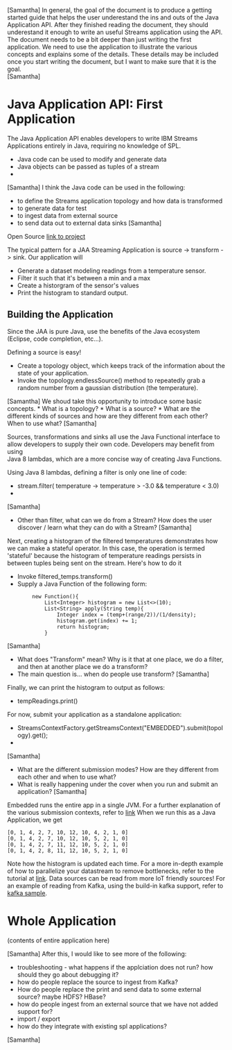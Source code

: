 [Samantha]
In general, the goal of the document is to produce a getting started guide that helps the user underestand the ins and outs of the Java Application API.  After they finished reading the document, they should underestand it enough to write an useful Streams application using the API.  The document needs to be a bit deeper than just writing the first application.  We need to use the application to illustrate the various concepts and explains some of the details.  These details may be included once you start writing the document, but I want to make sure that it is the goal.  
[Samantha]

# Java Application API: First Application

The Java Application API enables developers to write IBM Streams Applications entirely in Java, requiring no knowledge of SPL.
* Java code can be used to modify and generate data
* Java objects can be passed as tuples of a stream
* 
[Samantha]
I think the Java code can be used in the following:
* to define the Streams application topology and how data is transformed
* to generate data for test
* to ingest data from external source
* to send data out to external data sinks
[Samantha]

Open Source [link to project](http://ibmstreams.github.io/streamsx.topology/)

The typical pattern for a JAA Streaming Application is source -> transform -> sink. Our application will
* Generate a dataset modeling readings from a temperature sensor.
* Filter it such that it's between a min and a max
* Create a historgram of the sensor's values
* Print the histogram to standard output.
	
## Building the Application

Since the JAA is pure Java, use the benefits of the Java ecosystem (Eclipse, code completion, etc...).

Defining a source is easy!
* Create a topology object, which keeps track of the information about the state of your application.
* Invoke the topology.endlessSource() method to repeatedly grab a random number from a gaussian distribution (the temperature).

[Samantha]
We shoud take this opportunity to introduce some basic concepts.
    *  What is a topology?
    *  What is a source?
    *  What are the different kinds of sources and how are they different from each other?  When to use what?
[Samantha]

Sources, transformations and sinks all use the Java Functional interface to allow developers to supply their own code. Developers may benefit from using 	
Java 8 lambdas, which are a more concise way of creating Java Functions.

Using Java 8 lambdas, defining a filter is only one line of code:
* stream.filter( temperature -> temperature > -3.0 && temperature < 3.0)
* 
[Samantha]
   * Other than filter, what can we do from a Stream?  How does the user discover / learn what they can do with a Stream?
[Samantha]

Next, creating a histogram of the filtered temperatures demonstrates how we can make a stateful operator. In this case, the operation is termed 'stateful'
because the histogram of temperature readings persists in between tuples being sent on the stream. Here's how to do it

* Invoke filtered_temps.transform()
* Supply a Java Function of the following form:
	
``` 
		new Function(){
			List<Integer> histogram = new List<>(10);
			List<String> apply(String temp){
				Integer index = (temp+(range/2))/(1/density);
				histogram.get(index) += 1;
				return histogram;
			}
```

[Samantha]
   * What does "Transform" mean?  Why is it that at one place, we do a filter, and then at another place we do a transform?
   * The main question is... when do people use transform?
[Samantha]

Finally, we can print the histogram to output as follows:
* tempReadings.print()
	
For now, submit your application as a standalone application:
* StreamsContextFactory.getStreamsContext("EMBEDDED").submit(topology).get();
* 
[Samantha]
   * What are the different submission modes?  How are they different from each other and when to use what?
   * What is really happening under the cover when you run and submit an application?
[Samantha]

Embedded runs the entire app in a single JVM. For a further explanation of the various submission contexts, refer to [link](google.com)
When we run this as a Java Application, we get
```
[0, 1, 4, 2, 7, 10, 12, 10, 4, 2, 1, 0]
[0, 1, 4, 2, 7, 10, 12, 10, 5, 2, 1, 0]
[0, 1, 4, 2, 7, 11, 12, 10, 5, 2, 1, 0]
[0, 1, 4, 2, 8, 11, 12, 10, 5, 2, 1, 0]
```
Note how the histogram is updated each time. For a more in-depth example of how to parallelize your datastream to remove bottlenecks, refer to the tutorial at [link](google.com).
Data sources can be read from more IoT friendly sources! For an example of reading from Kafka, using the build-in kafka support, refer to [kafka sample](google.com).

# Whole Application
(contents of entire application here)

[Samantha]
After this, I would like to see more of the following:

* troubleshooting - what happens if the applciation does not run?  how should they go about debugging it?
* how do people replace the source to ingest from Kafka?
* How do people replace the print and send data to some external source?  maybe HDFS?  HBase?
* how do people ingest from an external source that we have not added support for?
* import / export 
* how do they integrate with existing spl applications?

[Samantha]
